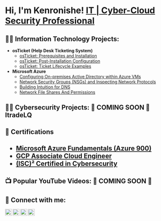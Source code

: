<h1>Hi, I'm Kenronishe!  <a href="https://www.linkedin.com/in/kenronishe-gumbs-a48bb623/">IT | Cyber-Cloud Security Professional</a>

<h2>👨‍💻 Information Technology Projects:</h2>
 
 - <b>osTicket (Help Desk Ticketing System)</b>
   - [osTicket: Prerequisites and Installation](https://github.com/ItradeLQ/osticket-prereqs) 
   - [osTicket: Post-Installation Configuration](https://github.com/ItradeLQ/post-install-config)
   - [osTicket: Ticket Lifecycle Examples](https://github.com/ItradeLQ/ticket-lifecycle)
- <b>Microsoft Azure</b>
  - [Configuring On-premises Active Directory within Azure VMs](https://github.com/ItradeLQ/configure-ad)
  - [Network Security Groups (NSGs) and Inspecting Network Protocols](https://github.com/ItradeLQ/azure-network-protocols)	
  - [Building Intuition for DNS](https://github.com/ItradeLQ/building-intuition-for-dns)
  - [Network File Shares And Permissions](https://github.com/ItradeLQ/network-file-shares-and-permissions)

<h2>👨‍💻 Cybersecurity Projects: 📣 COMING SOON 📣ItradeLQ

<h2>📄 Certifications<h2>

  - [Microsoft Azure Fundamentals (Azure 900)](https://shorturl.at/hCMO8) 
  - [GCP Associate Cloud Engineer](https://shorturl.at/zP035)
  - [(ISC)² Certified in Cybersecurity](https://ww.google.com)
 
<h2>📺 Popular YouTube Videos: 📣 COMING SOON 📣</h2>

<h2> 🤳 Connect with me:</h2>

[<img align="left" alt="KenronisheGumbs | YouTube" width="22px" src="https://cdn.jsdelivr.net/npm/simple-icons@v3/icons/youtube.svg" />][youtube]
[<img align="left" alt="KenronisheGumbs | Twitter" width="22px" src="https://cdn.jsdelivr.net/npm/simple-icons@v3/icons/twitter.svg" />][twitter]
[<img align="left" alt="KenronisheGumbs | LinkedIn" width="22px" src="https://cdn.jsdelivr.net/npm/simple-icons@v3/icons/linkedin.svg" />][linkedin]
[<img align="left" alt="KenronisheGUmbs | Instagram" width="22px" src="https://cdn.jsdelivr.net/npm/simple-icons@v3/icons/instagram.svg" />][instagram]

[twitter]:https://twitter.com/kenron_gumbs
[instagram]:https://www.instagram.com/ken_gumbs/ 
[linkedin]:https://www.linkedin.com/in/kenronishe-gumbs-a48bb623/
[youtube]:https://www.youtube.com/channel/UCq4N6akSh3vsDtifDBtExlQ
